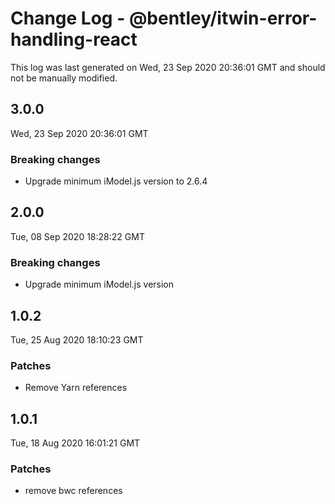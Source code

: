 # Change Log - @bentley/itwin-error-handling-react

This log was last generated on Wed, 23 Sep 2020 20:36:01 GMT and should not be manually modified.

## 3.0.0
Wed, 23 Sep 2020 20:36:01 GMT

### Breaking changes

- Upgrade minimum iModel.js version to 2.6.4

## 2.0.0
Tue, 08 Sep 2020 18:28:22 GMT

### Breaking changes

- Upgrade minimum iModel.js version

## 1.0.2
Tue, 25 Aug 2020 18:10:23 GMT

### Patches

- Remove Yarn references

## 1.0.1
Tue, 18 Aug 2020 16:01:21 GMT

### Patches

- remove bwc references

